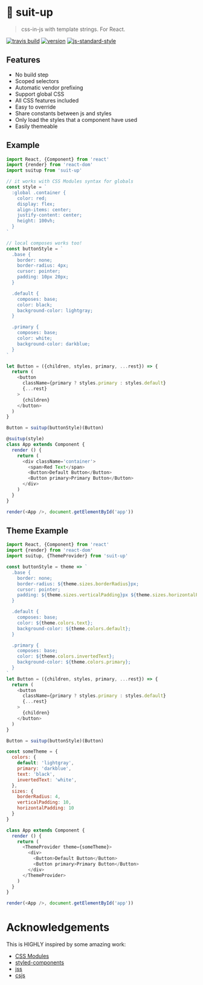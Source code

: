# :necktie: suit-up

> css-in-js with template strings. For React.

[![travis build](https://img.shields.io/travis/schiehll/suit-up.svg?style=flat-square)](https://travis-ci.org/schiehll/suit-up)
[![version](https://img.shields.io/npm/v/suit-up.svg?style=flat-square)](http://npm.im/suit-up)
[![js-standard-style](https://img.shields.io/badge/code%20style-standard-brightgreen.svg?style=flat-square)](https://github.com/feross/standard)

## Features
 - No build step
 - Scoped selectors
 - Automatic vendor prefixing
 - Support global CSS
 - All CSS features included
 - Easy to override
 - Share constants between js and styles
 - Only load the styles that a component have used
 - Easily themeable

## Example
```js
import React, {Component} from 'react'
import {render} from 'react-dom'
import suitup from 'suit-up'

// it works with CSS Modules syntax for globals
const style = `
  :global .container {
    color: red;
    display: flex;
    align-items: center;
    justify-content: center;
    height: 100vh;
  }
`

// local composes works too!
const buttonStyle = `
  .base {
    border: none;
    border-radius: 4px;
    cursor: pointer;
    padding: 10px 20px;
  }

  .default {
    composes: base;
    color: black;
    background-color: lightgray;
  }

  .primary {
    composes: base;
    color: white;
    background-color: darkblue;
  }
`

let Button = ({children, styles, primary, ...rest}) => {
  return (
    <button
      className={primary ? styles.primary : styles.default}
      {...rest}
    >
      {children}
    </button>
  )
}

Button = suitup(buttonStyle)(Button)

@suitup(style)
class App extends Component {
  render () {
    return (
      <div className='container'>
        <span>Red Text</span>
        <Button>Default Button</Button>
        <Button primary>Primary Button</Button>
      </div>
    )
  }
}

render(<App />, document.getElementById('app'))
```
## Theme Example
```js
import React, {Component} from 'react'
import {render} from 'react-dom'
import suitup, {ThemeProvider} from 'suit-up'

const buttonStyle = theme => `
  .base {
    border: none;
    border-radius: ${theme.sizes.borderRadius}px;
    cursor: pointer;
    padding: ${theme.sizes.verticalPadding}px ${theme.sizes.horizontalPadding}px;
  }

  .default {
    composes: base;
    color: ${theme.colors.text};
    background-color: ${theme.colors.default};
  }

  .primary {
    composes: base;
    color: ${theme.colors.invertedText};
    background-color: ${theme.colors.primary};
  }
`
let Button = ({children, styles, primary, ...rest}) => {
  return (
    <button
      className={primary ? styles.primary : styles.default}
      {...rest}
    >
      {children}
    </button>
  )
}

Button = suitup(buttonStyle)(Button)

const someTheme = {
  colors: {
    default: 'lightgray',
    primary: 'darkblue',
    text: 'black',
    invertedText: 'white',
  },
  sizes: {
    borderRadius: 4,
    verticalPadding: 10,
    horizontalPadding: 10
  }
}

class App extends Component {
  render () {
    return (
      <ThemeProvider theme={someTheme}>
        <div>
          <Button>Default Button</Button>
          <Button primary>Primary Button</Button>
        </div>
      </ThemeProvider>
    )
  }
}

render(<App />, document.getElementById('app'))
```

# Acknowledgements
This is HIGHLY inspired by some amazing work:

- [CSS Modules](https://github.com/css-modules/css-modules)
- [styled-components](https://github.com/styled-components/styled-components)
- [jss](https://github.com/cssinjs/jss)
- [csjs](https://github.com/rtsao/csjs)
